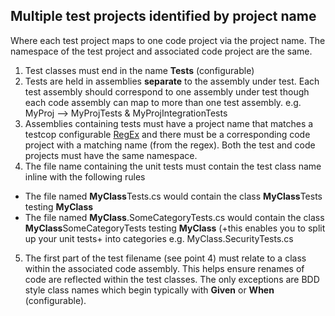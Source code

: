 ## Multiple test projects identified by project name

Where each test project maps to one code project via the project name. The namespace of the test project and associated code project are the same. 

1. Test classes must end in the name **Tests** (configurable)
2. Tests are held in assemblies **separate** to the assembly under test. Each test assembly should correspond to one assembly under test though each code assembly can map to more than one test assembly. e.g. MyProj  --> MyProjTests & MyProjIntegrationTests
3. Assemblies containing tests must have a project name that matches a testcop configurable [RegEx](RegEx.md) and there must be a corresponding code project with a matching name (from the regex). Both the test and code projects must have the same namespace.
4. The file name containing the unit tests must contain the test class name inline with the following rules 
- The file named **MyClass**Tests.cs would contain the class **MyClass**Tests testing **MyClass** 
- The file named **MyClass**.SomeCategoryTests.cs would contain the class **MyClass**SomeCategoryTests testing **MyClass**  (+this enables you to split up your unit tests+ into categories e.g. MyClass.SecurityTests.cs
5. The first part of the test filename (see point 4) must relate to a class within the associated code assembly. This helps ensure renames of code are reflected within the test classes. The only exceptions are BDD style class names which begin typically with **Given** or **When** (configurable).